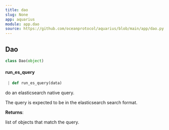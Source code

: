 ```yaml
---
title: dao
slug: None
app: aquarius
module: app.dao
source: https://github.com/oceanprotocol/aquarius/blob/main/app/dao.py
---
```

## Dao

```python
class Dao(object)
```

#### run\_es\_query

```python
 | def run_es_query(data)
```

do an elasticsearch native query.

The query is expected to be in the elasticsearch search format.

**Returns**:

list of objects that match the query.

